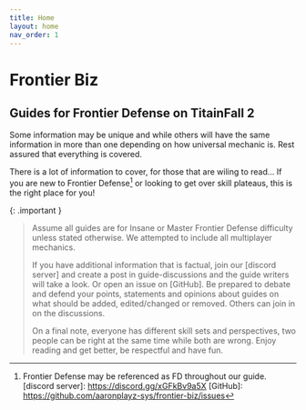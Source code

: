 ```yaml
---
title: Home
layout: home
nav_order: 1
---
```


# Frontier Biz
## Guides for Frontier Defense on TitainFall 2

Some information may be unique and while others will have the same information in more than one depending on how universal mechanic is. Rest assured that everything is covered.

There is a lot of information to cover, for those that are wiling to read... If you are new to Frontier Defense[^1] or looking to get over skill plateaus, this is the right place for you!

{: .important }
> Assume all guides are for Insane or Master Frontier Defense difficulty unless stated otherwise. We attempted to include all multiplayer mechanics.
>
> If you have additional information that is factual, join our [discord server] and create a post in guide-discussions and the guide writers will take a look. Or open an issue on [GitHub]. Be prepared to debate and defend your points, statements and opinions about guides on what should be added, edited/changed or removed. Others can join in on the discussions.
>
> On a final note, everyone has different skill sets and perspectives, two people can be right at the same time while both are wrong. Enjoy reading and get better, be respectful and have fun. 

[^1]: Frontier Defense may be referenced as FD throughout our guide.
[discord server]: https://discord.gg/xGFkBv9a5X
[GitHub]: https://github.com/aaronplayz-sys/frontier-biz/issues